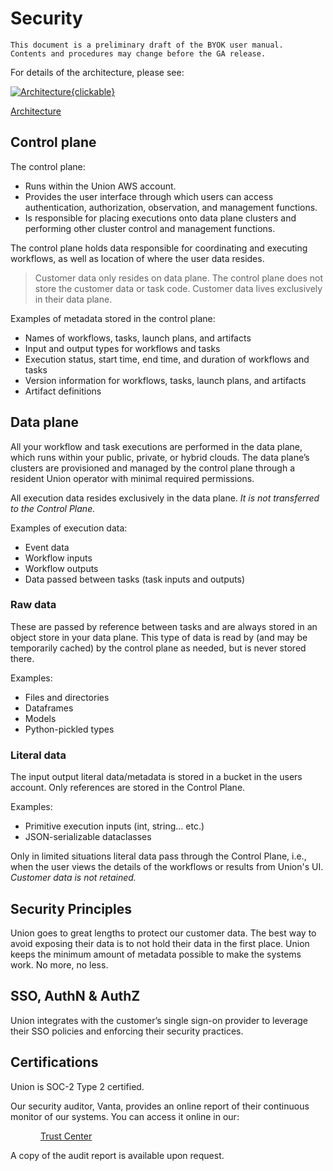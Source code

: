 # Security

```{admonition} Prelimminary draft
This document is a preliminary draft of the BYOK user manual.
Contents and procedures may change before the GA release.
```

For details of the architecture, please see:

[![Architecture{clickable}](/_static/images/user-guide/administration/security/architecture.png)](../architecture.md)

[Architecture <i class="fa-solid fa-arrow-up-right-from-square"></i>](../architecture.md)

## Control plane

The control plane:

- Runs within the Union AWS account.
- Provides the user interface through which users can access authentication, authorization, observation, and management functions.
- Is responsible for placing executions onto data plane clusters and performing other cluster control and management functions.

The control plane holds data responsible for coordinating and executing workflows, as well as location of where the user data resides.

> Customer data only resides on data plane.
> The control plane does not store the customer data or task code.
> Customer data lives exclusively in their data plane.

Examples of metadata stored in the control plane:

- Names of workflows, tasks, launch plans, and artifacts
- Input and output types for workflows and tasks
- Execution status, start time, end time, and duration of workflows and tasks
- Version information for workflows, tasks, launch plans, and artifacts
- Artifact definitions

## Data plane

All your workflow and task executions are performed in the data plane, which runs within your public, private, or hybrid clouds. The data plane’s clusters are provisioned and managed by the control plane through a resident Union operator with minimal required permissions.

All execution data resides exclusively in the data plane. _It is not transferred to the Control Plane._

Examples of execution data:

- Event data
- Workflow inputs
- Workflow outputs
- Data passed between tasks (task inputs and outputs)

### Raw data

These are passed by reference between tasks and are always stored in an object store in your data plane. This type of data is read by (and may be temporarily cached) by the control plane as needed, but is never stored there.

Examples:

- Files and directories
- Dataframes
- Models
- Python-pickled types

### Literal data

The input output literal data/metadata is stored in a bucket in the users account. Only references are stored in the Control Plane.

Examples:

- Primitive execution inputs (int, string… etc.)
- JSON-serializable dataclasses

Only in limited situations literal data pass through the Control Plane, i.e., when the user views the details of the workflows or results from Union's UI. _Customer data is not retained._

## Security Principles

Union goes to great lengths to protect our customer data. The best way to avoid exposing their data is to not hold their data in the first place. Union keeps the minimum amount of metadata possible to make the systems work. No more, no less.

## SSO, AuthN & AuthZ

Union integrates with the customer’s single sign-on provider to leverage their SSO policies and enforcing their security practices.

## Certifications

Union is SOC-2 Type 2 certified.

Our security auditor, Vanta, provides an online report of their continuous monitor of our systems. You can access it online in our:

<div style="margin-left: 3rem;">

[<i class="fa-solid fa-shield-halved"></i> Trust Center](https://trust.union.ai)

</div>

A copy of the audit report is available upon request.
